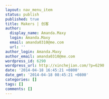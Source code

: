 ```yaml
---
layout: nav_menu_item
status: publish
published: true
title: Makers | 创客
author:
  display_name: Amanda.Maxy
  login: Amanda.Maxy
  email: amanda0310@me.com
  url: ''
author_login: Amanda.Maxy
author_email: amanda0310@me.com
wordpress_id: 6290
wordpress_url: http://xinchejian.com/?p=6290
date: '2014-04-18 16:45:21 +0800'
date_gmt: '2014-04-18 08:45:21 +0800'
categories: []
tags: []
comments: []
---
```


